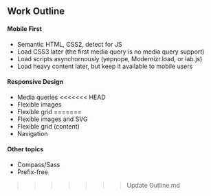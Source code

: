 Work Outline
----------

#### Mobile First

- Semantic HTML, CSS2, detect for JS
- Load CSS3 later (the first media query is no media query support)
- Load scripts asynchornously (yepnope, Modernizr.load, or lab.js)
- Load heavy content later, but keep it available to mobile users


#### Responsive Design

- Media queries
<<<<<<< HEAD
- Flexible images
- Flexible grid
=======
- Flexible images and SVG
- Flexible grid (content)
- Navigation


#### Other topics

- Compass/Sass
- Prefix-free
>>>>>>> Update Outline.md
